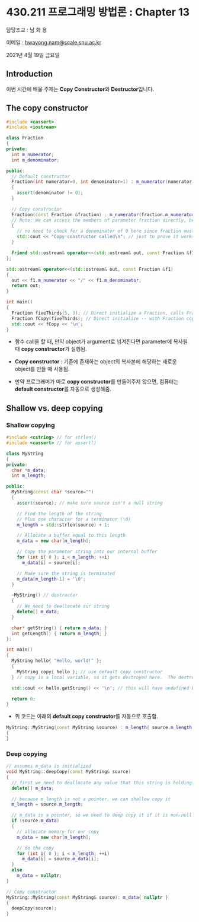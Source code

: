 430.211 프로그래밍 방법론 : Chapter 13
===========================

담당조교 : 남 화 용


이메일 : hwayong.nam@scale.snu.ac.kr  

2021년 4월 19일  금요일

## Introduction

이번 시간에 배울 주제는 **Copy Constructor**와 **Destructor**입니다.

## The copy constructor

```c++
#include <cassert>
#include <iostream>

class Fraction
{
private:
  int m_numerator;
  int m_denominator;

public:
  // Default constructor
  Fraction(int numerator=0, int denominator=1) : m_numerator(numerator), m_denominator(denominator)
  {
    assert(denominator != 0);
  }

  // Copy constructor
  Fraction(const Fraction &fraction) : m_numerator(fraction.m_numerator), m_denominator(fraction.m_denominator)
  // Note: We can access the members of parameter fraction directly, because we're inside the Fraction class
  {
    // no need to check for a denominator of 0 here since fraction must already be a valid Fraction
    std::cout << "Copy constructor called\n"; // just to prove it works
  }

  friend std::ostream& operator<<(std::ostream& out, const Fraction &f1);
};

std::ostream& operator<<(std::ostream& out, const Fraction &f1)
{
  out << f1.m_numerator << "/" << f1.m_denominator;
  return out;
}

int main()
{
  Fraction fiveThirds(5, 3); // Direct initialize a Fraction, calls Fraction(int, int) constructor
  Fraction fCopy(fiveThirds); // Direct initialize -- with Fraction copy constructor
  std::cout << fCopy << '\n';
}
```

* 함수 call을 할 때, 만약 object가 argument로 넘겨진다면 parameter에 복사될 때 **copy constructor**가 실행됨.

* **Copy constructor** : 기존에 존재하는 object의 복사본에 해당하는 새로운 object를 만들 때 사용됨.

* 만약 프로그래머가 따로 **copy constructor**를 만들어주지 않으면, 컴퓨터는 **default constructor**를 자동으로 생성해줌.

## Shallow vs. deep copying

### Shallow copying

```c++
#include <cstring> // for strlen()
#include <cassert> // for assert()

class MyString
{
private:
  char *m_data;
  int m_length;

public:
  MyString(const char *source="")
  {
    assert(source); // make sure source isn't a null string

    // Find the length of the string
    // Plus one character for a terminator (\0)
    m_length = std::strlen(source) + 1;

    // Allocate a buffer equal to this length
    m_data = new char[m_length];

    // Copy the parameter string into our internal buffer
    for (int i{ 0 }; i < m_length; ++i)
      m_data[i] = source[i];

    // Make sure the string is terminated
    m_data[m_length-1] = '\0';
  }

  ~MyString() // destructor
  {
    // We need to deallocate our string
    delete[] m_data;
  }

  char* getString() { return m_data; }
  int getLength() { return m_length; }
};

int main()
{
  MyString hello{ "Hello, world!" };
  {
    MyString copy{ hello }; // use default copy constructor
  } // copy is a local variable, so it gets destroyed here.  The destructor deletes copy's string, which leaves hello with a dangling pointer

  std::cout << hello.getString() << '\n'; // this will have undefined behavior

  return 0;
}
```

* 위 코드는 아래의 **default copy constructor**를 자동으로 호출함.

```c++
MyString::MyString(const MyString &source) : m_length{ source.m_length }, m_data{ source.m_data }
{
}
```

### Deep copying

```c++
// assumes m_data is initialized
void MyString::deepCopy(const MyString& source)
{
  // first we need to deallocate any value that this string is holding!
  delete[] m_data;

  // because m_length is not a pointer, we can shallow copy it
  m_length = source.m_length;

  // m_data is a pointer, so we need to deep copy it if it is non-null
  if (source.m_data)
  {
    // allocate memory for our copy
    m_data = new char[m_length];

    // do the copy
    for (int i{ 0 }; i < m_length; ++i)
      m_data[i] = source.m_data[i];
  }
  else
    m_data = nullptr;
}

// Copy constructor
MyString::MyString(const MyString& source): m_data{ nullptr }
{
  deepCopy(source);
}
```